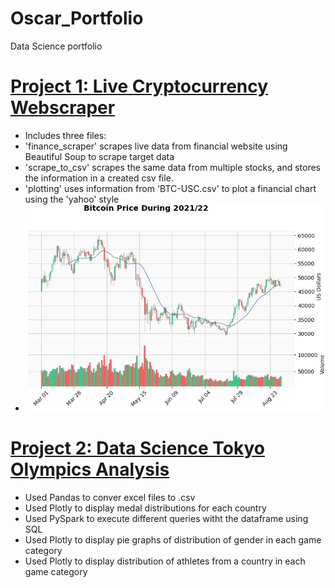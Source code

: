# Oscar_Portfolio
Data Science portfolio

# [Project 1: Live Cryptocurrency Webscraper](https://github.com/OscarChandraQUT/finAppOscar.git)
* Includes three files:
*   'finance_scraper' scrapes live data from financial website using Beautiful Soup to scrape target data
*    'scrape_to_csv' scrapes the same data from multiple stocks, and stores the information in a created csv file. 
*    'plotting' uses information from 'BTC-USC.csv' to plot a financial chart using the 'yahoo' style
* ![](https://github.com/OscarChandraQUT/Oscar_Portfolio/blob/main/images/plotting.jpg)

# [Project 2: Data Science Tokyo Olympics Analysis](https://colab.research.google.com/drive/1SxmY-I45VzY0kZWv-Upixy48kSdeEdBf?usp=sharing)
* Used Pandas to conver excel files to .csv
* Used Plotly to display medal distributions for each country
* Used PySpark to execute different queries witht the dataframe using SQL
* Used Plotly to display pie graphs of distribution of gender in each game category
* Used Plotly to display distribution of athletes from a country in each game category

